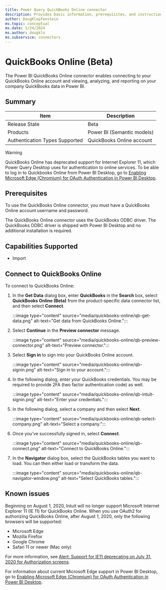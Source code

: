 ```yaml
---
title: Power Query QuickBooks Online connector
description: Provides basic information, prerequisites, and instructions on how to connect to your database, along with known issues that may affect the connection.
author: DougKlopfenstein
ms.topic: conceptual
ms.date: 1/24/2024
ms.author: dougklo
ms.subservice: connectors
---
```


# QuickBooks Online (Beta)

The Power BI QuickBooks Online connector enables connecting to your QuickBooks Online account and viewing, analyzing, and reporting on your company QuickBooks data in Power BI.

## Summary

| Item | Description |
| ---- | ----------- |
| Release State | Beta |
| Products | Power BI (Semantic models) |
| Authentication Types Supported | QuickBooks Online account |

> [!WARNING]
> QuickBooks Online has deprecated support for Internet Explorer 11, which Power Query Desktop uses for authentication to online services. To be able to log in to Quickbooks Online from Power BI Desktop, go to [Enabling Microsoft Edge (Chromium) for OAuth Authentication in Power BI Desktop](../oauth-edge-chromium.md).

## Prerequisites

To use the QuickBooks Online connector, you must have a QuickBooks Online account username and password.

The QuickBooks Online connector uses the QuickBooks ODBC driver. The QuickBooks ODBC driver is shipped with Power BI Desktop and no additional installation is required.

## Capabilities Supported

* Import

## Connect to QuickBooks Online

To connect to QuickBooks Online:

1. In the **Get Data** dialog box, enter **QuickBooks** in the **Search** box, select **QuickBooks Online (Beta)** from the product-specific data connector list, and then select **Connect**.

   :::image type="content" source="media/quickbooks-online/qb-get-data.png" alt-text="Get data from QuickBooks Online.":::

2. Select **Continue** in the **Preview connector** message.

   :::image type="content" source="media/quickbooks-online/qb-preview-connector.png" alt-text="Preview connector.":::

3. Select **Sign in** to sign into your QuickBooks Online account.

   :::image type="content" source="media/quickbooks-online/qb-signin.png" alt-text="Sign in to your account.":::

4. In the following dialog, enter your QuickBooks credentials. You may be required to provide 2FA (two factor authentication code) as well.

   :::image type="content" source="media/quickbooks-online/qb-intuit-signin.png" alt-text="Enter your credentials.":::

5. In the following dialog, select a company and then select **Next**.

   :::image type="content" source="media/quickbooks-online/qb-select-company.png" alt-text="Select a company.":::

6. Once you've successfully signed in, select **Connect**.

   :::image type="content" source="media/quickbooks-online/qb-connect.png" alt-text="Connect to QuickBooks Online.":::

7. In the **Navigator** dialog box, select the QuickBooks tables you want to load. You can then either load or transform the data.

   :::image type="content" source="media/quickbooks-online/qb-navigator-window.png" alt-text="Select QuickBooks tables.":::

## Known issues

Beginning on August 1, 2020, Intuit will no longer support Microsoft Internet Explorer 11 (IE 11) for QuickBooks Online. When you use OAuth2 for authorizing QuickBooks Online, after August 1, 2020, only the following browsers will be supported:

* Microsoft Edge
* Mozilla Firefox
* Google Chrome
* Safari 11 or newer (Mac only)

For more information, see [Alert: Support for IE11 deprecating on July 31, 2020 for Authorization screens](https://blogs.intuit.com/blog/2020/06/27/alert-support-for-ie11-deprecating-on-july-31-2020-for-authorization-screens/).

For information about current Microsoft Edge support in Power BI Desktop, go to [Enabling Microsoft Edge (Chromium) for OAuth Authentication in Power BI Desktop](../oauth-edge-chromium.md).
